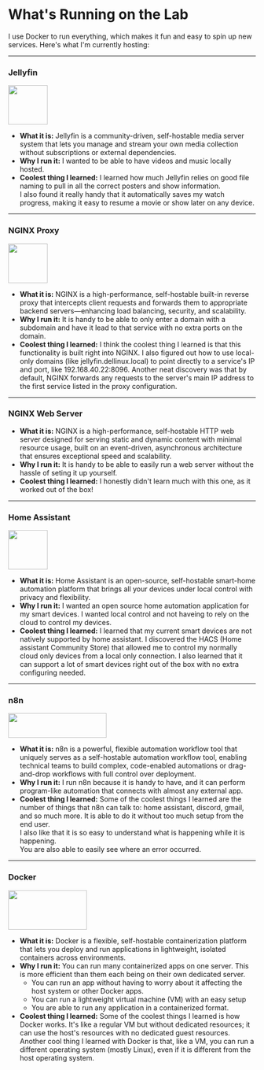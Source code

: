 # What's Running on the Lab

I use Docker to run everything, which makes it fun and easy to spin up new services. 
Here's what I'm currently hosting:

---
### Jellyfin
<img src="../../_static/Jellyfin-logo.png" width="80" height="80" style="background-color: transparent;"/>
<!-- insert jellyfin logo -->

* **What it is:** Jellyfin is a community-driven, self-hostable media server system that lets you manage and stream your own media collection without subscriptions or external dependencies.
* **Why I run it:** I wanted to be able to have videos and music locally hosted.
* **Coolest thing I learned:** I learned how much Jellyfin relies on good file naming to pull in all the correct posters and
show information. \
I also found it really handy that it automatically saves my watch progress, making it easy to resume a movie or show later on any device.

---
### NGINX Proxy 
<img src="../../_static/nginx-logo.png" width="80" height="80" style="background-color: transparent;"/>

* **What it is:** NGINX is a high-performance, self-hostable built-in reverse proxy that intercepts client requests and forwards them to appropriate backend servers—enhancing load balancing, security, and scalability.
* **Why I run it:** It is handy to be able to only enter a domain with a subdomain and have it lead to that service with no extra ports on the domain.
* **Coolest thing I learned:** I think the coolest thing I learned is that this functionality is built right into NGINX. I also figured out how to use local-only domains (like jellyfin.dellinux.local) to point directly to a service's IP and port, like 192.168.40.22:8096. Another neat discovery was that by default, NGINX forwards any requests to the server's main IP address to the first service listed in the proxy configuration.

---
### NGINX Web Server
* **What it is:** NGINX is a high-performance, self-hostable HTTP web server designed for serving static and dynamic content with minimal resource usage, built on an event-driven, asynchronous architecture that ensures exceptional speed and scalability.
* **Why I run it:** It is handy to be able to easily run a web server without the hassle of seting it up yourself.
* **Coolest thing I learned:** I honestly didn't learn much with this one, as it worked out of the box!

---
### Home Assistant 
<img src="../../_static/homeassistant-logo.png" width="80" height="80" style="background-color: transparent;"/> <!-- Insert ha logo -->

* **What it is:** Home Assistant is an open-source, self-hostable smart-home automation platform that brings all your devices under local control with privacy and flexibility.
* **Why I run it:** I wanted an open source home automation application for my smart devices. I wanted local control and not haveing to rely on the cloud to control my devices.
* **Coolest thing I learned:** I learned that my current smart devices are not natively supported by home assistant. I discovered the HACS (Home assistant Community Store) that allowed me to control my normally cloud only devices from a local only connection. I also learned that it can support a lot of smart devices right out of the box with no extra configuring needed.

---
### n8n 
<img src="../../_static/n8n-logo.png" width="200" height="50" style="background-color: transparent;"/><!-- insert n8n logo -->

* **What it is:** n8n is a powerful, flexible automation workflow tool that uniquely serves as a self-hostable automation workflow tool, enabling technical teams to build complex, code-enabled automations or drag-and-drop workflows with full control over deployment.
* **Why I run it:** I run n8n because it is handy to have, and it can perform program-like automation that connects with almost any external app.
* **Coolest thing I learned:** Some of the coolest things I learned are the number of things that n8n can talk to: home assistant, discord, gmail, and so much more. It is able to do it without too much setup from the end user. \
I also like that it is so easy to understand what is happening while it is happening. \
You are also able to easily see where an error occurred.

---
### Docker 
<img src="../../_static/Docker-Logo.png" width="160" height="80" style="background-color: transparent;"/><!-- insert docker logo -->

* **What it is:** Docker is a flexible, self-hostable containerization platform that lets you deploy and run applications in lightweight, isolated containers across environments.
* **Why I run it:** You can run many containerized apps on one server. This is more efficient than them each being on their own dedicated server.
    * You can run an app without having to worry about it affecting the host system or other Docker apps.
    * You can run a lightweight virtual machine (VM) with an easy setup
    * You are able to run any application in a containerized format.
* **Coolest thing I learned:**
Some of the coolest things I learned is how Docker works. It's like a regular VM but without dedicated resources; it can use the host's resources with no dedicated guest resources. \
Another cool thing I learned with Docker is that, like a VM, you can run a different operating system (mostly Linux), even if it is different from the host operating system.